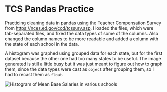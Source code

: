 # TCS Pandas Practice
Practicing cleaning data in pandas using the Teacher Compensation Survey from https://nces.ed.gov/ccd/tcssurv.asp. I loaded the files, which were tab-separated files, and fixed the data types of some of the columns. Also changed the column names to be more readable and added a column with the state of each school in the data.

A histogram was graphed using grouped data for each state, but for the first dataset because the other one had too many states to be useful. The image generated is still a little busy but it was just meant to figure out how to graph them, since the data types were cast as `object` after grouping them, so I had to recast them as `float`.

![Histogram of Mean Base Salaries in various schools](https://user-images.githubusercontent.com/13749006/63202587-6a9f7180-c058-11e9-98f5-47d5c8d2cafd.png)

